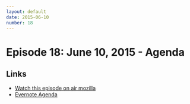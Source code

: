 ```yaml
---
layout: default
date: 2015-06-10
number: 18
---
```


# Episode 18: June 10, 2015 - Agenda

## Links
* [Watch this episode on air mozilla](https://air.mozilla.org/the-joy-of-coding-mconley-livehacks-on-firefox-episode-18/)
* [Evernote Agenda](https://www.evernote.com/l/AbJHb8wHycFMpaxqs1Hk8rzzmqsVtczZnW4)
